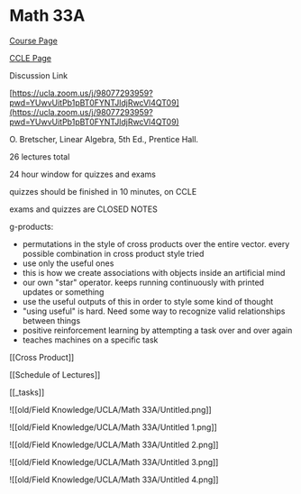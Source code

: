 # Math 33A

[Course Page](https://www.math.ucla.edu/ugrad/courses/math/33A)

[CCLE Page](https://ccle.ucla.edu/course/view/20F-MATH33A-2)

Discussion Link

[https://ucla.zoom.us/j/98077293959?pwd=YUwvUitPb1pBT0FYNTJldjRwcVl4QT09](https://ucla.zoom.us/j/98077293959?pwd=YUwvUitPb1pBT0FYNTJldjRwcVl4QT09)

O. Bretscher, Linear Algebra, 5th Ed., Prentice Hall.

26 lectures total

24 hour window for quizzes and exams

quizzes should be finished in 10 minutes, on CCLE

exams and quizzes are CLOSED NOTES

g-products:

- permutations in the style of cross products over the entire vector. every possible combination in cross product style tried
- use only the useful ones
- this is how we create associations with objects inside an artificial mind
- our own "star" operator. keeps running continuously with printed updates or something
- use the useful outputs of this in order to style some kind of thought
- "using useful" is hard. Need some way to recognize valid relationships between things
- positive reinforcement learning by attempting a task over and over again
- teaches machines on a specific task

[[Cross Product]]

[[Schedule of Lectures]]

[[_tasks]]

![[old/Field Knowledge/UCLA/Math 33A/Untitled.png]]

![[old/Field Knowledge/UCLA/Math 33A/Untitled 1.png]]

![[old/Field Knowledge/UCLA/Math 33A/Untitled 2.png]]

![[old/Field Knowledge/UCLA/Math 33A/Untitled 3.png]]

![[old/Field Knowledge/UCLA/Math 33A/Untitled 4.png]]